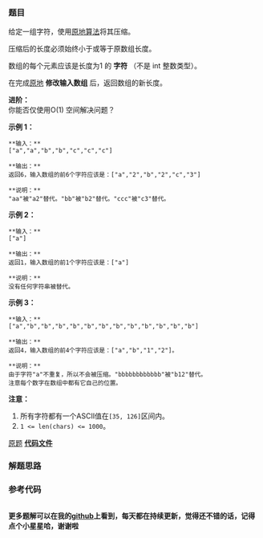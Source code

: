 ### 题目
给定一组字符，使用[原地算法](https://baike.baidu.com/item/%E5%8E%9F%E5%9C%B0%E7%AE%97%E6%B3%95)将其压缩。

压缩后的长度必须始终小于或等于原数组长度。

数组的每个元素应该是长度为1 的 **字符** （不是 int 整数类型）。

在完成[原地](https://baike.baidu.com/item/%E5%8E%9F%E5%9C%B0%E7%AE%97%E6%B3%95)
**修改输入数组** 后，返回数组的新长度。



**进阶：**  
你能否仅使用O(1) 空间解决问题？



**示例 1：**

    
    
    **输入：**
    ["a","a","b","b","c","c","c"]
    
    **输出：**
    返回6，输入数组的前6个字符应该是：["a","2","b","2","c","3"]
    
    **说明：**
    "aa"被"a2"替代。"bb"被"b2"替代。"ccc"被"c3"替代。
    

**示例 2：**

    
    
    **输入：**
    ["a"]
    
    **输出：**
    返回1，输入数组的前1个字符应该是：["a"]
    
    **说明：**
    没有任何字符串被替代。
    

**示例 3：**

    
    
    **输入：**
    ["a","b","b","b","b","b","b","b","b","b","b","b","b"]
    
    **输出：**
    返回4，输入数组的前4个字符应该是：["a","b","1","2"]。
    
    **说明：**
    由于字符"a"不重复，所以不会被压缩。"bbbbbbbbbbbb"被"b12"替代。
    注意每个数字在数组中都有它自己的位置。
    

**注意：**

  1. 所有字符都有一个ASCII值在`[35, 126]`区间内。
  2. `1 <= len(chars) <= 1000`。

[原题](https://leetcode-cn.com/problems/string-compression/)    **[代码文件]()**


### 解题思路




### 参考代码

```go


```




**更多题解可以在我的[github](https://github.com/LZH139/leetcode_Go)上看到，每天都在持续更新，觉得还不错的话，记得点个小星星哈，谢谢啦**
